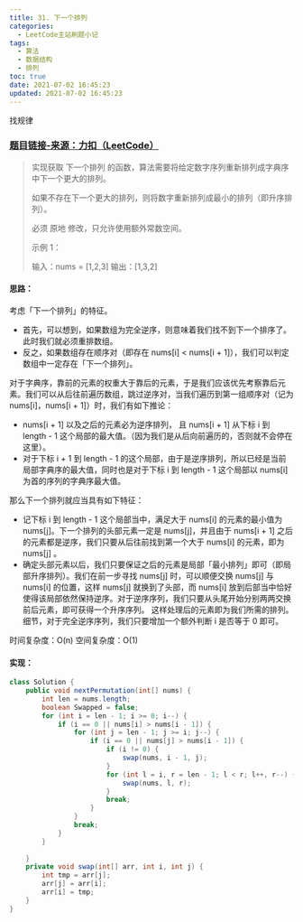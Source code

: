 ```yaml
---
title: 31. 下一个排列
categories:
  - LeetCode主站刷题小记
tags:
  - 算法
  - 数据结构
  - 排列
toc: true
date: 2021-07-02 16:45:23
updated: 2021-07-02 16:45:23
---
```


[//]: # (下一行开始到<!--more-->为引文部分，引文会显示在预览中)
找规律
<!--more-->
<script id="__bs_script__">//<![CDATA[
    document.write("<script async src='http://HOST:3000/browser-sync/browser-sync-client.js?v=2.26.14'><\/script>".replace("HOST", location.hostname));
//]]></script>

[//]: # (下一行开始为正文)
### [题目链接-来源：力扣（LeetCode）](https://leetcode-cn.com/problems/next-permutation)
> 实现获取 下一个排列 的函数，算法需要将给定数字序列重新排列成字典序中下一个更大的排列。
> 
> 如果不存在下一个更大的排列，则将数字重新排列成最小的排列（即升序排列）。
> 
> 必须 原地 修改，只允许使用额外常数空间。
> 
> 示例 1：
> 
> 输入：nums = \[1,2,3]
> 输出：\[1,3,2]

#### 思路：
考虑「下一个排列」的特征。
* 首先，可以想到，如果数组为完全逆序，则意味着我们找不到下一个排序了。此时我们就必须重排数组。
* 反之，如果数组存在顺序对（即存在 nums\[i] < nums\[i + 1]），我们可以判定数组中一定存在「下一个排列」。

对于字典序，靠前的元素的权重大于靠后的元素，于是我们应该优先考察靠后元素。我们可以从后往前遍历数组，跳过逆序对，当我们遍历到第一组顺序对（记为 nums\[i]，nums\[i + 1]）时，我们有如下推论：
* nums\[i + 1] 以及之后的元素必为逆序排列， 且 nums\[i + 1] 从下标 i 到 length - 1 这个局部的最大值。（因为我们是从后向前遍历的，否则就不会停在这里）。
* 对于下标 i + 1 到 length - 1 的这个局部，由于是逆序排列，所以已经是当前局部字典序的最大值，同时也是对于下标 i 到 length - 1 这个局部以 nums\[i] 为首的序列的字典序最大值。

那么下一个排列就应当具有如下特征：
* 记下标 i 到 length - 1 这个局部当中，满足大于 nums\[i] 的元素的最小值为 nums\[j]。下一个排列的头部元素一定是 nums\[j]，并且由于 nums\[i + 1] 之后的元素都是逆序，我们只要从后往前找到第一个大于 nums\[i] 的元素，即为 nums\[j] 。
* 确定头部元素以后，我们只要保证之后的元素是局部「最小排列」即可（即局部升序排列）。我们在前一步寻找 nums\[j] 时，可以顺便交换 nums\[j] 与 nums\[i] 的位置，这样 nums\[j] 就换到了头部，而 nums\[i] 放到后部当中恰好使得该局部依然保持逆序。对于逆序序列，我们只要从头尾开始分别两两交换前后元素，即可获得一个升序序列。
这样处理后的元素即为我们所需的排列。细节，对于完全逆序序列，我们只要增加一个额外判断 i 是否等于 0 即可。

时间复杂度：O(n)
空间复杂度：O(1)

#### 实现：
```java
class Solution {
    public void nextPermutation(int[] nums) {
        int len = nums.length;
        boolean Swapped = false;
        for (int i = len - 1; i >= 0; i--) {
            if (i == 0 || nums[i] > nums[i - 1]) {
                for (int j = len - 1; j >= i; j--) {
                    if (i == 0 || nums[j] > nums[i - 1]) {
                        if (i != 0) {
                            swap(nums, i - 1, j);
                        }
                        for (int l = i, r = len - 1; l < r; l++, r--) {
                            swap(nums, l, r);
                        }
                        break;
                    }
                }
                break;
            }
        }
        
    }
    private void swap(int[] arr, int i, int j) {
        int tmp = arr[j];
        arr[j] = arr[i];
        arr[i] = tmp;
    }
}
```